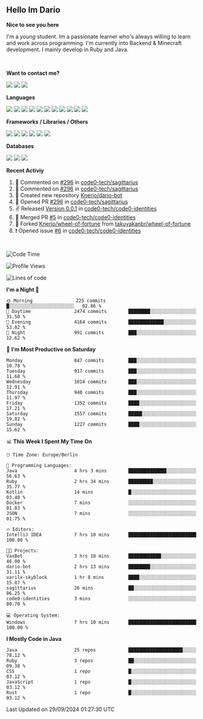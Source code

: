 <h2>Hello Im Dario</h2>

**Nice to see you here**

I'm a *young* student. Im a passionate learner who's always willing to learn and work across
programming. I'm currently into Backend & Minecraft development. I mainly develop in Ruby and Java.

<br/>

**Want to contact me?**

<a href="https://github.com/knerio"><img src="https://img.shields.io/badge/-Github-blue?style=for-the-badge&logo=github&logoColor=white"/></a> <a href="https://discord.com/users/639416958923702292"><img src="https://img.shields.io/badge/-knerio-blue?style=for-the-badge&logo=discord&logoColor=white"/></a> <a href="https://twitch.tv/dopalos_"><img src="https://img.shields.io/badge/-twitch-blue?style=for-the-badge&logo=twitch&logoColor=white"/></a>

**Languages**

<img src="https://img.shields.io/badge/-HTML-blue?style=for-the-badge&logo=html5&logoColor=white"/> <img src="https://img.shields.io/badge/-CSS-blue?style=for-the-badge&logo=CSS3&logoColor=white"/> <img src="https://img.shields.io/badge/-Javascript-blue?style=for-the-badge&logo=javascript&logoColor=white"/> <img src="https://img.shields.io/badge/-Typescript-blue?style=for-the-badge&logo=TypeScript&logoColor=white"/> <img src="https://img.shields.io/badge/-Java-blue?style=for-the-badge&logo=java&logoColor=white"/> <img src="https://img.shields.io/badge/-Kotlin-blue?style=for-the-badge&logo=kotlin&logoColor=white"/> <img src="https://img.shields.io/badge/-SQL-blue?style=for-the-badge&logo=MYSQL&logoColor=white"/> <img src="https://img.shields.io/badge/-Markdown-blue?style=for-the-badge&logo=Markdown&logoColor=white"/> <img src="https://img.shields.io/badge/-JSON-blue?style=for-the-badge&logo=JSON&logoColor=white"/> <img src="https://img.shields.io/badge/-Git-blue?style=for-the-badge&logo=Git&logoColor=white"/> <img src="https://img.shields.io/badge/-Ruby-blue?style=for-the-badge&logo=Ruby&logoColor=white"/>
<br/>

 **Frameworks / Libraries / Others**

<img src="https://img.shields.io/badge/-Bootstrap-blue?style=for-the-badge&logo=Bootstrap&logoColor=white"/> <img src="https://img.shields.io/badge/-Node.JS-blue?style=for-the-badge&logo=node.js&logoColor=white"/> <img src="https://img.shields.io/badge/-React-blue?style=for-the-badge&logo=React&logoColor=white"/> <img src="https://img.shields.io/badge/-Express-blue?style=for-the-badge&logo=Express&logoColor=white"/> <img src="https://img.shields.io/badge/-Next.Js-blue?style=for-the-badge&logo=Next.Js&logoColor=white"/> <img src="https://img.shields.io/badge/-Ruby_On_Rails-blue?style=for-the-badge&logo=ruby-on-rails&logoColor=white"/>

**Databases**

<img src="https://img.shields.io/badge/-MongoDB-blue?style=for-the-badge&logo=mongodb&logoColor=white"/> <img src="https://img.shields.io/badge/-MariaDB-blue?style=for-the-badge&logo=MariaDB&logoColor=white"/>
<img src="https://img.shields.io/badge/-PostgreSQL-blue?style=for-the-badge&logo=PostgreSQl&logoColor=white"/>

**Recent Activiy**

<!--RECENT_ACTIVITY:start-->
1. 💬 Commented on [#296](https://github.com/code0-tech/sagittarius/pull/296#discussion_r1765661689) in [code0-tech/sagittarius](https://github.com/code0-tech/sagittarius)<br>
2. 💬 Commented on [#296](https://github.com/code0-tech/sagittarius/pull/296#discussion_r1765659967) in [code0-tech/sagittarius](https://github.com/code0-tech/sagittarius)<br>
3. 📔 Created new repository [Knerio/dario-bot](https://github.com/Knerio/dario-bot)<br>
4. 💪 Opened PR [#296](https://github.com/code0-tech/sagittarius/pull/296) in [code0-tech/sagittarius](https://github.com/code0-tech/sagittarius)<br>
5. ✌️ Released [Version 0.0.1](https://github.com/code0-tech/code0-identities/releases/tag/0.0.1) in [code0-tech/code0-identities](https://github.com/code0-tech/code0-identities)<br>
6. 🎉 Merged PR [#5](https://github.com/code0-tech/code0-identities/pull/5) in [code0-tech/code0-identities](https://github.com/code0-tech/code0-identities)<br>
7. 🔱 Forked [Knerio/wheel-of-fortune](https://github.com/Knerio/wheel-of-fortune) from [takuyakanbr/wheel-of-fortune](https://github.com/takuyakanbr/wheel-of-fortune)<br>
8. ❗️ Opened issue [#6](https://github.com/code0-tech/code0-identities/issues/6) in [code0-tech/code0-identities](https://github.com/code0-tech/code0-identities)<br>
<!--RECENT_ACTIVITY:end-->
 
#

<!--START_SECTION:waka-->
![Code Time](http://img.shields.io/badge/Code%20Time-544%20hrs%2054%20mins-blue)

![Profile Views](http://img.shields.io/badge/Profile%20Views-0-blue)

![Lines of code](https://img.shields.io/badge/From%20Hello%20World%20I%27ve%20Written-375.1%20thousand%20lines%20of%20code-blue)

**I'm a Night 🦉** 

```text
🌞 Morning                225 commits         █░░░░░░░░░░░░░░░░░░░░░░░░   02.86 % 
🌆 Daytime                2474 commits        ████████░░░░░░░░░░░░░░░░░   31.50 % 
🌃 Evening                4164 commits        █████████████░░░░░░░░░░░░   53.02 % 
🌙 Night                  991 commits         ███░░░░░░░░░░░░░░░░░░░░░░   12.62 % 
```
📅 **I'm Most Productive on Saturday** 

```text
Monday                   847 commits         ███░░░░░░░░░░░░░░░░░░░░░░   10.78 % 
Tuesday                  917 commits         ███░░░░░░░░░░░░░░░░░░░░░░   11.68 % 
Wednesday                1014 commits        ███░░░░░░░░░░░░░░░░░░░░░░   12.91 % 
Thursday                 940 commits         ███░░░░░░░░░░░░░░░░░░░░░░   11.97 % 
Friday                   1352 commits        ████░░░░░░░░░░░░░░░░░░░░░   17.21 % 
Saturday                 1557 commits        █████░░░░░░░░░░░░░░░░░░░░   19.82 % 
Sunday                   1227 commits        ████░░░░░░░░░░░░░░░░░░░░░   15.62 % 
```


📊 **This Week I Spent My Time On** 

```text
🕑︎ Time Zone: Europe/Berlin

💬 Programming Languages: 
Java                     4 hrs 3 mins        ██████████████░░░░░░░░░░░   56.63 % 
Ruby                     2 hrs 34 mins       █████████░░░░░░░░░░░░░░░░   35.77 % 
Kotlin                   14 mins             █░░░░░░░░░░░░░░░░░░░░░░░░   03.40 % 
Docker                   7 mins              ░░░░░░░░░░░░░░░░░░░░░░░░░   01.83 % 
JSON                     7 mins              ░░░░░░░░░░░░░░░░░░░░░░░░░   01.75 % 

🔥 Editors: 
IntelliJ IDEA            7 hrs 10 mins       █████████████████████████   100.00 % 

🐱‍💻 Projects: 
VaxBot                   3 hrs 18 mins       ████████████░░░░░░░░░░░░░   46.00 % 
dario-bot                2 hrs 13 mins       ████████░░░░░░░░░░░░░░░░░   31.11 % 
varilx-skyblock          1 hr 8 mins         ████░░░░░░░░░░░░░░░░░░░░░   15.87 % 
sagittarius              26 mins             ██░░░░░░░░░░░░░░░░░░░░░░░   06.25 % 
code0-identities         3 mins              ░░░░░░░░░░░░░░░░░░░░░░░░░   00.70 % 

💻 Operating System: 
Windows                  7 hrs 10 mins       █████████████████████████   100.00 % 
```

**I Mostly Code in Java** 

```text
Java                     25 repos            ████████████████████░░░░░   78.12 % 
Ruby                     3 repos             ██░░░░░░░░░░░░░░░░░░░░░░░   09.38 % 
CSS                      1 repo              █░░░░░░░░░░░░░░░░░░░░░░░░   03.12 % 
JavaScript               1 repo              █░░░░░░░░░░░░░░░░░░░░░░░░   03.12 % 
Rust                     1 repo              █░░░░░░░░░░░░░░░░░░░░░░░░   03.12 % 
```




 Last Updated on 29/09/2024 01:27:30 UTC
<!--END_SECTION:waka-->

